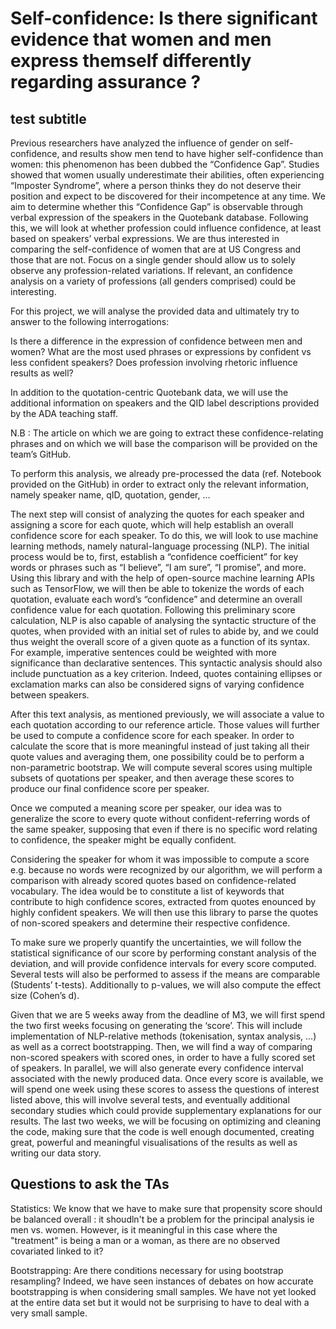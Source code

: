 # Self-confidence: Is there significant evidence that women and men express themself differently regarding assurance ?

## test subtitle

Previous researchers have analyzed the influence of gender on self-confidence, and results show men tend to have higher self-confidence than women: this phenomenon has been dubbed the “Confidence Gap”. Studies showed that women usually underestimate their abilities, often experiencing “Imposter Syndrome”, where a person thinks they do not deserve their position and expect to be discovered for their incompetence at any time. We aim to determine whether this “Confidence Gap” is observable through verbal expression of the speakers in the Quotebank database. Following this, we will look at whether profession could influence confidence, at least based on speakers’ verbal expressions. We are thus interested in comparing the self-confidence of women that are at US Congress and those that are not. Focus on a single gender should allow us to solely observe any profession-related variations. If relevant, an confidence analysis on a variety of professions (all genders comprised) could be interesting.

For this project, we will analyse the provided data and ultimately try to answer to the following interrogations: 

Is there a difference in the expression of confidence between men and women?
What are the most used phrases or expressions by confident vs less confident speakers?
Does profession involving rhetoric influence results as well?

In addition to the quotation-centric Quotebank data, we will use the additional information on speakers and the QID label descriptions provided by the ADA teaching staff.

N.B : The article on which we are going to extract these confidence-relating phrases and on which we will base the comparison will be provided on the team’s GitHub.

To perform this analysis, we already pre-processed the data (ref. Notebook provided on the GitHub) in order to extract only the relevant information, namely speaker name, qID, quotation, gender, … 

The next step will consist of analyzing the quotes for each speaker and assigning a score for each quote, which will help establish an overall confidence score for each speaker. To do this, we will look to use machine learning methods, namely natural-language processing (NLP). The initial process would be to, first, establish a “confidence coefficient” for key words or phrases such as “I believe”, “I am sure”, “I promise”, and more. Using this library and with the help of open-source machine learning APIs such as TensorFlow, we will then be able to tokenize the words of each quotation, evaluate each word’s “confidence” and determine an overall confidence value for each quotation. Following this preliminary score calculation, NLP is also capable of analysing the syntactic structure of the quotes, when provided with an initial set of rules to abide by,  and we could thus weight the overall score of a given quote as a function of its syntax. For example, imperative sentences could be weighted with more significance than declarative sentences. This syntactic analysis should also include punctuation as a key criterion. Indeed, quotes containing ellipses or exclamation marks can also be considered signs of varying confidence between speakers.

After this text analysis, as mentioned previously, we will associate a value to each quotation according to our reference article. Those values will further be used to compute a confidence score for each speaker.
In order to calculate the score that is more meaningful instead of just taking all their quote values and averaging them, one possibility could be to perform a non-parametric bootstrap. We will compute several scores using multiple subsets of quotations per speaker, and then average these scores to produce our final confidence score per speaker.

Once we computed a meaning score per speaker, our idea was to generalize the score to every quote without confident-referring words of the same speaker, supposing that even if there is no specific word relating to confidence, the speaker might be equally confident.

Considering the speaker for whom it was impossible to compute a score e.g. because no words were recognized by our algorithm, we will perform a comparison with already scored quotes based on confidence-related vocabulary. The idea would be to constitute a list of keywords that contribute to high confidence scores, extracted from quotes enounced by highly confident speakers. We will then use this library to parse the quotes of non-scored speakers and determine their respective confidence.


To make sure we properly quantify the uncertainties, we will follow the statistical significance of our score by performing constant analysis of the deviation, and will provide confidence intervals for every score computed. Several tests will also be performed to assess if the means are comparable (Students’ t-tests). Additionally to p-values, we will also compute the effect size (Cohen’s d).


Given that we are 5 weeks away from the deadline of M3, we will first spend the two first weeks focusing on generating the ‘score’. This will include implementation of NLP-relative methods (tokenisation, syntax analysis, …) as well as a correct bootstrapping. Then, we will find a way of comparing non-scored speakers with scored ones, in order to have a fully scored set of speakers. In parallel, we will also generate every confidence interval associated with the newly produced data. 
Once every score is available, we will spend one week using these scores to assess the questions of interest listed above, this will involve several tests, and eventually additional secondary studies which could provide supplementary explanations for our results.
The last two weeks, we will be focusing on optimizing and cleaning the code, making sure that the code is well enough documented, creating great, powerful and meaningful visualisations of the results as well as writing our data story.

## Questions to ask the TAs

Statistics:
We know that we have to make sure that propensity score should be balanced overall : it shoudln't be a problem for the principal analysis ie men vs. women. However, is it meaningful in this case where the "treatment" is being a man or a woman, as there are no observed covariated linked to it?

Bootstrapping:
Are there conditions necessary for using bootstrap resampling? 
Indeed, we have seen instances of debates on how accurate bootstrapping is when considering small samples. We have not yet looked at the entire data set but it would not be surprising to have to deal with a very small sample.

